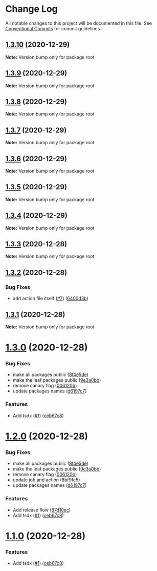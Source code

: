 # Change Log

All notable changes to this project will be documented in this file.
See [Conventional Commits](https://conventionalcommits.org) for commit guidelines.

## [1.3.10](https://github.com/orest22/lerna-example/compare/v1.3.8...v1.3.10) (2020-12-29)

**Note:** Version bump only for package root





## [1.3.9](https://github.com/orest22/lerna-example/compare/v1.3.8...v1.3.9) (2020-12-29)

**Note:** Version bump only for package root





## [1.3.8](https://github.com/orest22/lerna-example/compare/v1.3.7...v1.3.8) (2020-12-29)

**Note:** Version bump only for package root





## [1.3.7](https://github.com/orest22/lerna-example/compare/v1.3.6...v1.3.7) (2020-12-29)

**Note:** Version bump only for package root





## [1.3.6](https://github.com/orest22/lerna-example/compare/v1.3.5...v1.3.6) (2020-12-29)

**Note:** Version bump only for package root





## [1.3.5](https://github.com/orest22/lerna-example/compare/v1.3.4...v1.3.5) (2020-12-29)

**Note:** Version bump only for package root





## [1.3.4](https://github.com/orest22/lerna-example/compare/v1.3.3...v1.3.4) (2020-12-29)

**Note:** Version bump only for package root





## [1.3.3](https://github.com/orest22/lerna-example/compare/v1.3.2...v1.3.3) (2020-12-28)

**Note:** Version bump only for package root





## [1.3.2](https://github.com/orest22/lerna-example/compare/v1.3.1...v1.3.2) (2020-12-28)


### Bug Fixes

* add action file itself ([#7](https://github.com/orest22/lerna-example/issues/7)) ([6400d3b](https://github.com/orest22/lerna-example/commit/6400d3baa9308a682463eda3fa2e97b15d69d764))





## [1.3.1](https://github.com/orest22/lerna-example/compare/v1.3.0...v1.3.1) (2020-12-28)

**Note:** Version bump only for package root





# [1.3.0](https://github.com/orest22/lerna-example/compare/v1.0.0...v1.3.0) (2020-12-28)


### Bug Fixes

* make all packages public ([8f4e5de](https://github.com/orest22/lerna-example/commit/8f4e5de8ee578516b564181a76464e33362c3ebe))
* make the leaf packages public ([9e3a0bb](https://github.com/orest22/lerna-example/commit/9e3a0bb24fceee55f7b6eb712c8cd60a57978238))
* remove canary flag ([006120b](https://github.com/orest22/lerna-example/commit/006120b1bc1777123566930b4f00e24afeb59237))
* update packages names ([d6197c7](https://github.com/orest22/lerna-example/commit/d6197c7dcc6b1244e20a4f2310ba5aa002d7929c))


### Features

* Add tsdx ([#1](https://github.com/orest22/lerna-example/issues/1)) ([ceb67c8](https://github.com/orest22/lerna-example/commit/ceb67c87515167a32de0d4335932a1d5a7089512))





# [1.2.0](https://github.com/orest22/lerna-example/compare/v1.0.0...v1.2.0) (2020-12-28)


### Bug Fixes

* make all packages public ([8f4e5de](https://github.com/orest22/lerna-example/commit/8f4e5de8ee578516b564181a76464e33362c3ebe))
* make the leaf packages public ([9e3a0bb](https://github.com/orest22/lerna-example/commit/9e3a0bb24fceee55f7b6eb712c8cd60a57978238))
* remove canary flag ([006120b](https://github.com/orest22/lerna-example/commit/006120b1bc1777123566930b4f00e24afeb59237))
* update job and action ([8bf9fc5](https://github.com/orest22/lerna-example/commit/8bf9fc5e48eb29b666b7fd455a2df2c041eb31ef))
* update packages names ([d6197c7](https://github.com/orest22/lerna-example/commit/d6197c7dcc6b1244e20a4f2310ba5aa002d7929c))


### Features

* Add release flow ([87d10ec](https://github.com/orest22/lerna-example/commit/87d10ecf15ae1e50d2851499ab3a797f0eac76ae))
* Add tsdx ([#1](https://github.com/orest22/lerna-example/issues/1)) ([ceb67c8](https://github.com/orest22/lerna-example/commit/ceb67c87515167a32de0d4335932a1d5a7089512))





# [1.1.0](https://github.com/orest22/lerna-example/compare/v1.0.0...v1.1.0) (2020-12-28)


### Features

* Add tsdx ([#1](https://github.com/orest22/lerna-example/issues/1)) ([ceb67c8](https://github.com/orest22/lerna-example/commit/ceb67c87515167a32de0d4335932a1d5a7089512))
